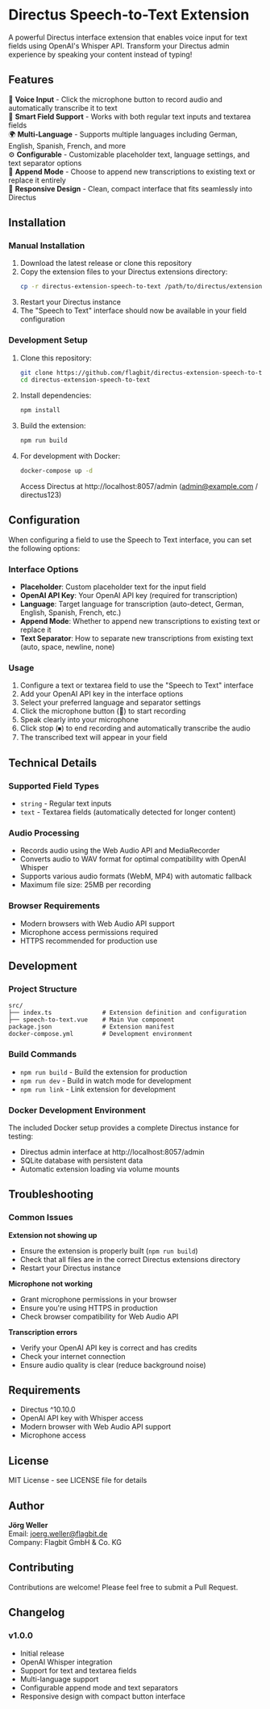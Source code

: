 # Directus Speech-to-Text Extension

A powerful Directus interface extension that enables voice input for text fields using OpenAI's Whisper API. Transform your Directus admin experience by speaking your content instead of typing!

## Features

🎤 **Voice Input** - Click the microphone button to record audio and automatically transcribe it to text  
📝 **Smart Field Support** - Works with both regular text inputs and textarea fields  
🌍 **Multi-Language** - Supports multiple languages including German, English, Spanish, French, and more  
⚙️ **Configurable** - Customizable placeholder text, language settings, and text separator options  
🔄 **Append Mode** - Choose to append new transcriptions to existing text or replace it entirely  
📱 **Responsive Design** - Clean, compact interface that fits seamlessly into Directus  

## Installation

### Manual Installation

1. Download the latest release or clone this repository
2. Copy the extension files to your Directus extensions directory:
   ```bash
   cp -r directus-extension-speech-to-text /path/to/directus/extensions/
   ```
3. Restart your Directus instance
4. The "Speech to Text" interface should now be available in your field configuration

### Development Setup

1. Clone this repository:
   ```bash
   git clone https://github.com/flagbit/directus-extension-speech-to-text.git
   cd directus-extension-speech-to-text
   ```

2. Install dependencies:
   ```bash
   npm install
   ```

3. Build the extension:
   ```bash
   npm run build
   ```

4. For development with Docker:
   ```bash
   docker-compose up -d
   ```
   Access Directus at http://localhost:8057/admin (admin@example.com / directus123)

## Configuration

When configuring a field to use the Speech to Text interface, you can set the following options:

### Interface Options

- **Placeholder**: Custom placeholder text for the input field
- **OpenAI API Key**: Your OpenAI API key (required for transcription)
- **Language**: Target language for transcription (auto-detect, German, English, Spanish, French, etc.)
- **Append Mode**: Whether to append new transcriptions to existing text or replace it
- **Text Separator**: How to separate new transcriptions from existing text (auto, space, newline, none)

### Usage

1. Configure a text or textarea field to use the "Speech to Text" interface
2. Add your OpenAI API key in the interface options
3. Select your preferred language and separator settings
4. Click the microphone button (🎤) to start recording
5. Speak clearly into your microphone
6. Click stop (⏹) to end recording and automatically transcribe the audio
7. The transcribed text will appear in your field

## Technical Details

### Supported Field Types
- `string` - Regular text inputs
- `text` - Textarea fields (automatically detected for longer content)

### Audio Processing
- Records audio using the Web Audio API and MediaRecorder
- Converts audio to WAV format for optimal compatibility with OpenAI Whisper
- Supports various audio formats (WebM, MP4) with automatic fallback
- Maximum file size: 25MB per recording

### Browser Requirements
- Modern browsers with Web Audio API support
- Microphone access permissions required
- HTTPS recommended for production use

## Development

### Project Structure
```
src/
├── index.ts              # Extension definition and configuration
├── speech-to-text.vue    # Main Vue component
package.json              # Extension manifest
docker-compose.yml        # Development environment
```

### Build Commands
- `npm run build` - Build the extension for production
- `npm run dev` - Build in watch mode for development
- `npm run link` - Link extension for development

### Docker Development Environment
The included Docker setup provides a complete Directus instance for testing:
- Directus admin interface at http://localhost:8057/admin
- SQLite database with persistent data
- Automatic extension loading via volume mounts

## Troubleshooting

### Common Issues

**Extension not showing up**
- Ensure the extension is properly built (`npm run build`)
- Check that all files are in the correct Directus extensions directory
- Restart your Directus instance

**Microphone not working**
- Grant microphone permissions in your browser
- Ensure you're using HTTPS in production
- Check browser compatibility for Web Audio API

**Transcription errors**
- Verify your OpenAI API key is correct and has credits
- Check your internet connection
- Ensure audio quality is clear (reduce background noise)

## Requirements

- Directus ^10.10.0
- OpenAI API key with Whisper access
- Modern browser with Web Audio API support
- Microphone access

## License

MIT License - see LICENSE file for details

## Author

**Jörg Weller**  
Email: joerg.weller@flagbit.de  
Company: Flagbit GmbH & Co. KG

## Contributing

Contributions are welcome! Please feel free to submit a Pull Request.

## Changelog

### v1.0.0
- Initial release
- OpenAI Whisper integration
- Support for text and textarea fields
- Multi-language support
- Configurable append mode and text separators
- Responsive design with compact button interface